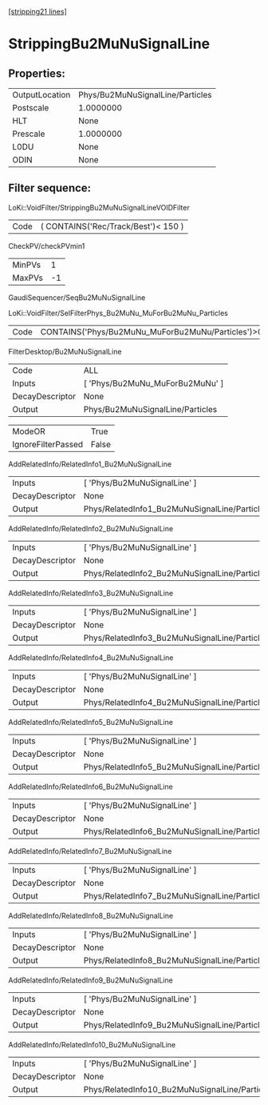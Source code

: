 [[stripping21 lines]](./stripping21-index)

# StrippingBu2MuNuSignalLine

## Properties:

|                |                                  |
|----------------|----------------------------------|
| OutputLocation | Phys/Bu2MuNuSignalLine/Particles |
| Postscale      | 1.0000000                        |
| HLT            | None                             |
| Prescale       | 1.0000000                        |
| L0DU           | None                             |
| ODIN           | None                             |

## Filter sequence:

LoKi::VoidFilter/StrippingBu2MuNuSignalLineVOIDFilter

|      |                                      |
|------|--------------------------------------|
| Code | ( CONTAINS('Rec/Track/Best')\< 150 ) |

CheckPV/checkPVmin1

|        |     |
|--------|-----|
| MinPVs | 1   |
| MaxPVs | -1  |

GaudiSequencer/SeqBu2MuNuSignalLine

LoKi::VoidFilter/SelFilterPhys_Bu2MuNu_MuForBu2MuNu_Particles

|      |                                                    |
|------|----------------------------------------------------|
| Code | CONTAINS('Phys/Bu2MuNu_MuForBu2MuNu/Particles')\>0 |

FilterDesktop/Bu2MuNuSignalLine

|                 |                                   |
|-----------------|-----------------------------------|
| Code            | ALL                               |
| Inputs          | [ 'Phys/Bu2MuNu_MuForBu2MuNu' ] |
| DecayDescriptor | None                              |
| Output          | Phys/Bu2MuNuSignalLine/Particles  |

|                    |       |
|--------------------|-------|
| ModeOR             | True  |
| IgnoreFilterPassed | False |

AddRelatedInfo/RelatedInfo1_Bu2MuNuSignalLine

|                 |                                               |
|-----------------|-----------------------------------------------|
| Inputs          | [ 'Phys/Bu2MuNuSignalLine' ]                |
| DecayDescriptor | None                                          |
| Output          | Phys/RelatedInfo1_Bu2MuNuSignalLine/Particles |

AddRelatedInfo/RelatedInfo2_Bu2MuNuSignalLine

|                 |                                               |
|-----------------|-----------------------------------------------|
| Inputs          | [ 'Phys/Bu2MuNuSignalLine' ]                |
| DecayDescriptor | None                                          |
| Output          | Phys/RelatedInfo2_Bu2MuNuSignalLine/Particles |

AddRelatedInfo/RelatedInfo3_Bu2MuNuSignalLine

|                 |                                               |
|-----------------|-----------------------------------------------|
| Inputs          | [ 'Phys/Bu2MuNuSignalLine' ]                |
| DecayDescriptor | None                                          |
| Output          | Phys/RelatedInfo3_Bu2MuNuSignalLine/Particles |

AddRelatedInfo/RelatedInfo4_Bu2MuNuSignalLine

|                 |                                               |
|-----------------|-----------------------------------------------|
| Inputs          | [ 'Phys/Bu2MuNuSignalLine' ]                |
| DecayDescriptor | None                                          |
| Output          | Phys/RelatedInfo4_Bu2MuNuSignalLine/Particles |

AddRelatedInfo/RelatedInfo5_Bu2MuNuSignalLine

|                 |                                               |
|-----------------|-----------------------------------------------|
| Inputs          | [ 'Phys/Bu2MuNuSignalLine' ]                |
| DecayDescriptor | None                                          |
| Output          | Phys/RelatedInfo5_Bu2MuNuSignalLine/Particles |

AddRelatedInfo/RelatedInfo6_Bu2MuNuSignalLine

|                 |                                               |
|-----------------|-----------------------------------------------|
| Inputs          | [ 'Phys/Bu2MuNuSignalLine' ]                |
| DecayDescriptor | None                                          |
| Output          | Phys/RelatedInfo6_Bu2MuNuSignalLine/Particles |

AddRelatedInfo/RelatedInfo7_Bu2MuNuSignalLine

|                 |                                               |
|-----------------|-----------------------------------------------|
| Inputs          | [ 'Phys/Bu2MuNuSignalLine' ]                |
| DecayDescriptor | None                                          |
| Output          | Phys/RelatedInfo7_Bu2MuNuSignalLine/Particles |

AddRelatedInfo/RelatedInfo8_Bu2MuNuSignalLine

|                 |                                               |
|-----------------|-----------------------------------------------|
| Inputs          | [ 'Phys/Bu2MuNuSignalLine' ]                |
| DecayDescriptor | None                                          |
| Output          | Phys/RelatedInfo8_Bu2MuNuSignalLine/Particles |

AddRelatedInfo/RelatedInfo9_Bu2MuNuSignalLine

|                 |                                               |
|-----------------|-----------------------------------------------|
| Inputs          | [ 'Phys/Bu2MuNuSignalLine' ]                |
| DecayDescriptor | None                                          |
| Output          | Phys/RelatedInfo9_Bu2MuNuSignalLine/Particles |

AddRelatedInfo/RelatedInfo10_Bu2MuNuSignalLine

|                 |                                                |
|-----------------|------------------------------------------------|
| Inputs          | [ 'Phys/Bu2MuNuSignalLine' ]                 |
| DecayDescriptor | None                                           |
| Output          | Phys/RelatedInfo10_Bu2MuNuSignalLine/Particles |
